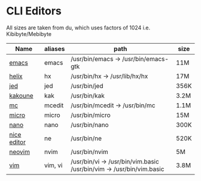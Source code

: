 # CLI Editors
All sizes are taken from du, which uses factors of 1024 i.e. Kibibyte/Mebibyte

Name | aliases | path | size
---|---|---|---|
[emacs](https://www.gnu.org/software/emacs/download.html#gnu-linux) | emacs | /usr/bin/emacs -> /usr/bin/emacs-gtk | 11M
[helix](https://github.com/helix-editor/helix?tab=readme-ov-file#installation) | hx | /usr/bin/hx -> /usr/lib/hx/hx | 17M
[jed](https://www.jedsoft.org/jed/download.html) | jed | /usr/bin/jed | 356K
[kakoune](https://github.com/mawww/kakoune?tab=readme-ov-file#installing) | kak | /usr/bin/kak | 3.2M
[mc](https://github.com/MidnightCommander/mc) | mcedit | /usr/bin/mcedit -> /usr/bin/mc | 1.1M
[micro](https://github.com/zyedidia/micro?tab=readme-ov-file#package-managers) | micro | /usr/bin/micro | 15M
[nano](https://www.nano-editor.org/download.php) | nano | /usr/bin/nano | 300K
[nice editor](https://github.com/vigna/ne/?tab=readme-ov-file#ports) | ne | /usr/bin/ne | 520K
[neovim](https://github.com/neovim/neovim?tab=readme-ov-file#install-from-package) | nvim | /usr/bin/nvim | 5M
[vim](https://github.com/vim/vim) | vim, vi | /usr/bin/vi -> /usr/bin/vim.basic<br>/usr/bin/vim -> /usr/bin/vim.basic | 3.8M
